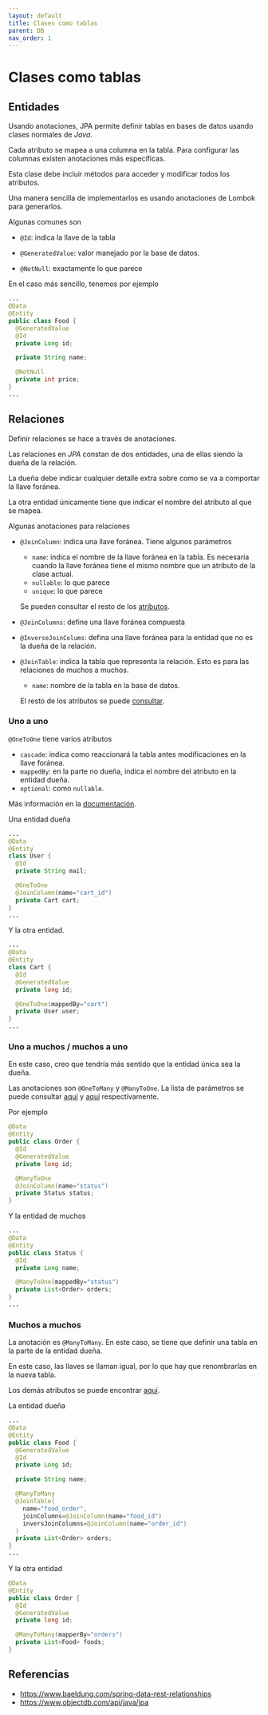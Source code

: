 ```yaml
---
layout: default
title: Clases como tablas
parent: DB
nav_order: 1
---
```


# Clases como tablas

## Entidades

Usando anotaciones, JPA permite definir tablas en bases de datos usando clases normales de _Java_.

Cada atributo se mapea a una columna en la tabla. Para configurar las columnas existen anotaciones más específicas.

Esta clase debe incluir métodos para acceder y modificar todos los atributos.

Una manera sencilla de implementarlos es usando anotaciones de Lombok para generarlos.

Algunas comunes son

* `@Id`: indica la llave de la tabla

* `@GeneratedValue`: valor manejado por la base de datos.

* `@NotNull`: exactamente lo que parece

En el caso más sencillo, tenemos por ejemplo

```java
...
@Data
@Entity
public class Food {
  @GeneratedValue
  @Id
  private Long id;

  private String name;

  @NotNull
  private int price;
}
...
```

## Relaciones

Definir relaciones se hace a través de anotaciones.

Las relaciones en _JPA_ constan de dos entidades, una de ellas siendo la dueña de la relación.

La dueña debe indicar cualquier detalle extra sobre como se va a comportar la llave foránea.

La otra entidad únicamente tiene que indicar el nombre del atributo al que se mapea.

Algunas anotaciones para relaciones

* `@JoinColumn`: indica una llave foránea. Tiene algunos parámetros

  * `name`: indica el nombre de la llave foránea en la tabla. Es necesaria cuando la llave foránea tiene el mismo
    nombre que un atributo de la clase actual.
  * `nullable`: lo que parece
  * `unique`: lo que parece

  Se pueden consultar el resto de los [atributos][jcol].

* `@JoinColumns`: define una llave foránea compuesta

* `@InverseJoinColums`: defina una llave foránea para la entidad que no es la dueña de la relación.

* `@JoinTable`: indica la tabla que representa la relación. Esto es para las relaciones de muchos a muchos.

  * `name`: nombre de la tabla en la base de datos.

  El resto de los atributos se puede [consultar][mtm].

### Uno a uno

`@OneToOne` tiene varios atributos

* `cascade`: indica como reaccionará la tabla antes modificaciones en la llave foránea.
* `mappedBy`: en la parte no dueña, indica el nombre del atributo en la entidad dueña.
* `optional`: como `nullable`.

Más información en la [documentación][oto].

Una entidad dueña

```java
...
@Data
@Entity
class User {
  @Id
  private String mail;

  @OneToOne
  @JoinColumn(name="cart_id")
  private Cart cart;
}
...
```

Y la otra entidad.

```java
...
@Data
@Entity
class Cart {
  @Id
  @GeneratedValue
  private long id;

  @OneToOne(mappedBy="cart")
  private User user;
}
...
```

### Uno a muchos / muchos a uno

En este caso, creo que tendría más sentido que la entidad única sea la dueña.

Las anotaciones son `@OneToMany` y `@ManyToOne`. La lista de parámetros se puede consultar [aquí][otm] y [aquí][mto]
respectivamente.

Por ejemplo

```java
@Data
@Entity
public class Order {
  @Id
  @GeneratedValue
  private long id;

  @ManyToOne
  @JoinColumn(name="status")
  private Status status;
}
```

Y la entidad de muchos

```java
...
@Data
@Entity
public class Status {
  @Id
  private Long name;

  @ManyToOne(mappedBy="status")
  private List<Order> orders;
}
...
```

### Muchos a muchos

La anotación es `@ManyToMany`. En este caso, se tiene que definir una tabla en la parte de la entidad dueña.

En este caso, las llaves se llaman igual, por lo que hay que renombrarlas en la nueva tabla.

Los demás atributos se puede encontrar [aquí][mtm].

La entidad dueña

```java
...
@Data
@Entity
public class Food {
  @GeneratedValue
  @Id
  private Long id;

  private String name;

  @ManyToMany
  @JoinTable(
    name="food_order",
    joinColumns=@JoinColumn(name="food_id")
    inversJoinColumns=@JoinColumn(name="order_id")
  )
  private List<Order> orders;
}
...
```

Y la otra entidad

```java
@Data
@Entity
public class Order {
  @Id
  @GeneratedValue
  private long id;

  @ManyToMany(mapperBy="orders")
  private List<Food> foods;
}
```

## Referencias

* <https://www.baeldung.com/spring-data-rest-relationships>
* <https://www.objectdb.com/api/java/jpa>

[jcol]: https://www.objectdb.com/api/java/jpa/JoinColumn
[oto]: https://www.objectdb.com/api/java/jpa/OneToOne
[otm]: https://www.objectdb.com/api/java/jpa/OneToMany
[mto]: https://www.objectdb.com/api/java/jpa/ManyToOne
[mtm]: https://www.objectdb.com/api/java/jpa/ManyToMany

